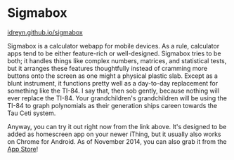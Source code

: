 Sigmabox
========

[idreyn.github.io/sigmabox](http://idreyn.github.com/sigmabox)

Sigmabox is a calculator webapp for mobile devices. As a rule, calculator apps tend to be either feature-rich or well-designed. Sigmabox tries to be both; it handles things like complex numbers, matrices, and statistical tests, but it arranges these features thoughtfully instead of cramming more buttons onto the screen as one might a physical plastic slab. Except as a blunt instrument, it functions pretty well as a day-to-day replacement for something like the TI-84. I say that, then sob gently, because nothing will ever replace the TI-84. Your grandchildren's grandchildren will be using the TI-84 to graph polynomials as their generation ships careen towards the Tau Ceti system.

Anyway, you can try it out right now from the link above. It's designed to be added as homescreen app on your newer iThing, but it usually also works on Chrome for Android. As of November 2014, you can also grab it from the [App Store](https://itunes.apple.com/us/app/sigmabox/id912452077?mt=8)!
